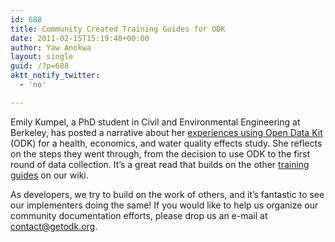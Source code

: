 ```yaml
---
id: 688
title: Community Created Training Guides for ODK
date: 2011-02-15T15:19:48+00:00
author: Yaw Anokwa
layout: single
guid: /?p=688
aktt_notify_twitter:
  - 'no'

---
```

Emily Kumpel, a PhD student in Civil and Environmental Engineering at Berkeley, has posted a narrative about her [experiences using Open Data Kit](http://ekumpel.wordpress.com/2011/02/13/135/) (ODK) for a health, economics, and water quality effects study. She reflects on the steps they went through, from the decision to use ODK to the first round of data collection. It’s a great read that builds on the other [training guides](http://code.google.com/p/opendatakit/wiki/TrainingGuide) on our wiki. 

As developers, we try to build on the work of others, and it’s fantastic to see our implementers doing the same! If you would like to help us organize our community documentation efforts, please drop us an e-mail at <contact@getodk.org>.
